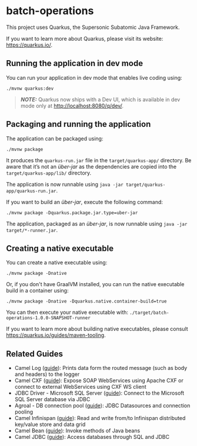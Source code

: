 # batch-operations

This project uses Quarkus, the Supersonic Subatomic Java Framework.

If you want to learn more about Quarkus, please visit its website: <https://quarkus.io/>.

## Running the application in dev mode

You can run your application in dev mode that enables live coding using:

```shell script
./mvnw quarkus:dev
```

> **_NOTE:_**  Quarkus now ships with a Dev UI, which is available in dev mode only at <http://localhost:8080/q/dev/>.

## Packaging and running the application

The application can be packaged using:

```shell script
./mvnw package
```

It produces the `quarkus-run.jar` file in the `target/quarkus-app/` directory.
Be aware that it’s not an _über-jar_ as the dependencies are copied into the `target/quarkus-app/lib/` directory.

The application is now runnable using `java -jar target/quarkus-app/quarkus-run.jar`.

If you want to build an _über-jar_, execute the following command:

```shell script
./mvnw package -Dquarkus.package.jar.type=uber-jar
```

The application, packaged as an _über-jar_, is now runnable using `java -jar target/*-runner.jar`.

## Creating a native executable

You can create a native executable using:

```shell script
./mvnw package -Dnative
```

Or, if you don't have GraalVM installed, you can run the native executable build in a container using:

```shell script
./mvnw package -Dnative -Dquarkus.native.container-build=true
```

You can then execute your native executable with: `./target/batch-operations-1.0.0-SNAPSHOT-runner`

If you want to learn more about building native executables, please consult <https://quarkus.io/guides/maven-tooling>.

## Related Guides

- Camel Log ([guide](https://camel.apache.org/camel-quarkus/latest/reference/extensions/log.html)): Prints data form the routed message (such as body and headers) to the logger
- Camel CXF ([guide](https://camel.apache.org/camel-quarkus/latest/reference/extensions/cxf-soap.html)): Expose SOAP WebServices using Apache CXF or connect to external WebServices using CXF WS client
- JDBC Driver - Microsoft SQL Server ([guide](https://quarkus.io/guides/datasource)): Connect to the Microsoft SQL Server database via JDBC
- Agroal - DB connection pool ([guide](https://quarkus.io/guides/datasource)): JDBC Datasources and connection pooling
- Camel Infinispan ([guide](https://camel.apache.org/camel-quarkus/latest/reference/extensions/infinispan.html)): Read and write from/to Infinispan distributed key/value store and data grid
- Camel Bean ([guide](https://camel.apache.org/camel-quarkus/latest/reference/extensions/bean.html)): Invoke methods of Java beans
- Camel JDBC ([guide](https://camel.apache.org/camel-quarkus/latest/reference/extensions/jdbc.html)): Access databases through SQL and JDBC
